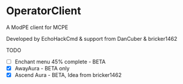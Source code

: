 # OperatorClient
A ModPE client for MCPE

Developed by EchoHackCmd & support from DanCuber & bricker1462

TODO
- [ ] Enchant menu 45% complete - BETA
- [X] AwayAura - BETA only
- [X] Ascend Aura - BETA, Idea from bricker1462
